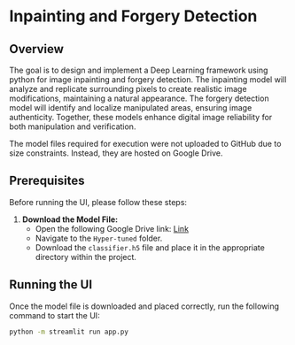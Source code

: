 # Inpainting and Forgery Detection

## Overview
The goal is to design and implement a Deep Learning framework using python for image inpainting and forgery detection. The inpainting model will analyze and replicate surrounding pixels to create realistic image modifications, maintaining a natural appearance. The forgery detection model will identify and localize manipulated areas, ensuring image authenticity. Together, these models enhance digital image reliability for both manipulation and verification.

The model files required for execution were not uploaded to GitHub due to size constraints. Instead, they are hosted on Google Drive.

## Prerequisites
Before running the UI, please follow these steps:

1. **Download the Model File:**
   - Open the following Google Drive link: <a href = "https://drive.google.com/drive/folders/1xo4o9mLZvuaqb6WTnEeLHEWVQoN5iz6t?usp=sharing"> Link </a>
   - Navigate to the `Hyper-tuned` folder.
   - Download the `classifier.h5` file and place it in the appropriate directory within the project.

## Running the UI
Once the model file is downloaded and placed correctly, run the following command to start the UI:

```bash
python -m streamlit run app.py
```

